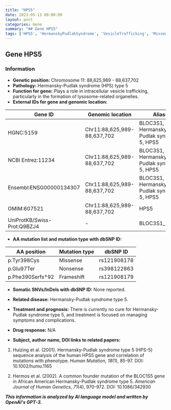 ```yaml
---
title: "HPS5"
date: 2023-05-13 00:00:00
layout: post
categories: Gene
summary: "## Gene HPS5"
tags: ['HPS5', 'HermanskyPudlakSyndrome', 'VesicleTrafficking', 'MissenseMutation', 'FrameshiftMutation', 'NonsenseMutation', 'TreatmentManagement', 'FounderMutation']
---
```


## Gene HPS5

### Information

- **Genetic position:** Chromosome 11: 88,625,989 - 88,637,702
- **Pathology:** Hermansky-Pudlak syndrome (HPS) type 5
- **Function for gene:** Plays a role in intracellular vesicle trafficking, particularly in the formation of lysosome-related organelles.
- **External IDs for gene and genomic location:**

| Gene ID | Genomic location | Aliases |
| --- | --- | --- |
| HGNC:5159 | Chr11:88,625,989-88,637,702 | BLOC3S1, Hermansky-Pudlak syndrome 5, HPS5 |          
| NCBI Entrez:11234 | Chr11:88,625,989-88,637,702 | BLOC3S1, Hermansky-Pudlak syndrome 5, HPS5 |
| Ensembl:ENSG00000134307 | Chr11:88,625,989-88,637,702 | BLOC3S1, Hermansky-Pudlak syndrome 5, HPS5 |
| OMIM:607521 | Chr11:88,625,989-88,637,702 | HPS5 |
| UniProtKB/Swiss-Prot:Q9BZJ4 | - | BLOC3S1_HUMAN |

- **AA mutation list and mutation type with dbSNP ID:**

| AA position | Mutation type | dbSNP ID |
| --- | --- | --- |
| p.Tyr398Cys | Missense | rs121908178 |
| p.Glu97Ter | Nonsense | rs398122863 |
| p.Phe390Serfs*92 | Frameshift | rs121908179 |

- **Somatic SNVs/InDels with dbSNP ID:** None reported.

- **Related disease:** Hermansky-Pudlak syndrome type 5.

- **Treatment and prognosis:** There is currently no cure for Hermansky-Pudlak syndrome type 5, and treatment is focused on managing symptoms and complications.

- **Drug response:** N/A

- **Subject, author name, DOI links to related papers:**

1. Huizing et al. (2001). Hermansky-Pudlak syndrome type 5 (HPS-5) sequence analysis of the human HPS5 gene and correlation of mutations with phenotype. *Human Mutation, 18*(1), 85-97. DOI: 10.1002/humu.1165

2. Hermos et al. (2002). A common founder mutation of the BLOC1S5 gene in African American Hermansky-Pudlak syndrome type 5. *American Journal of Human Genetics, 71*(4), 970-972. DOI: 10.1086/342930

**_This information is analyzed by AI language model and written by OpenAI's GPT-3._**